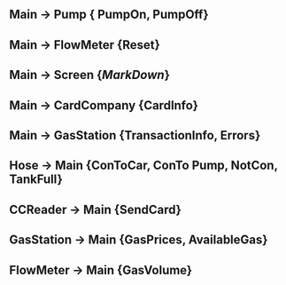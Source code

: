 ## Main -> Pump { PumpOn, PumpOff}
## Main -> FlowMeter {Reset}
## Main -> Screen {*MarkDown*}
## Main -> CardCompany {CardInfo}
## Main -> GasStation {TransactionInfo, Errors}
## Hose -> Main {ConToCar, ConTo Pump, NotCon, TankFull}
## CCReader -> Main {SendCard}
## GasStation -> Main {GasPrices, AvailableGas}
## FlowMeter -> Main {GasVolume}